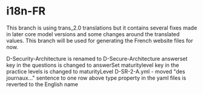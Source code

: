 # i18n-FR
This branch is using trans_2.0 translations but it contains several fixes made in later core model versions and some changes around the translated values.
This branch will be used for generating the French website files for now.

D-Security-Architecture is renamed to D-Secure-Architecture
answerset key in the questions is changed to answerSet
maturitylevel key in the practice levels is changed to maturityLevel
D-SR-2-A.yml - moved "des journaux..." sentence to one row above 
type property in the yaml files is reverted to the English name
